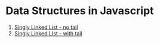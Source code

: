 # Data Structures in Javascript

1. [Singly Linked List - no tail](linked_list_notail.js)
2. [Singly Linked LIst - with tail](linked_list_tail.js)
